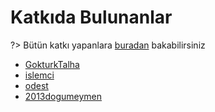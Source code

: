 # Katkıda Bulunanlar

?> Bütün katkı yapanlara [buradan](https://github.com/GokturkTalha/guvendekal.org/graphs/contributors) bakabilirsiniz

- [GokturkTalha](https://github.com/GokturkTalha)
- [islemci](https://github.com/islemci)
- [odest](https://github.com/odest)
- [2013dogumeymen](https://github.com/2013dogumeymen)
